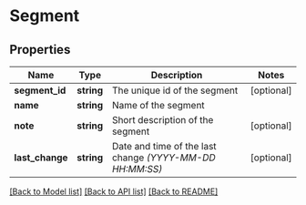 # Segment

## Properties
Name | Type | Description | Notes
------------ | ------------- | ------------- | -------------
**segment_id** | **string** | The unique id of the segment | [optional] 
**name** | **string** | Name of the segment | 
**note** | **string** | Short description of the segment | [optional] 
**last_change** | **string** | Date and time of the last change *(YYYY-MM-DD HH:MM:SS)* | [optional] 

[[Back to Model list]](../../README.md#documentation-for-models) [[Back to API list]](../../README.md#documentation-for-api-endpoints) [[Back to README]](../../README.md)

